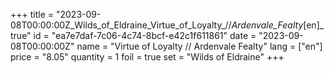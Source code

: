 +++
title = "2023-09-08T00:00:00Z_Wilds_of_Eldraine_Virtue_of_Loyalty_//_Ardenvale_Fealty_[en]_true"
id = "ea7e7daf-7c06-4c74-8bcf-e42c1f611861"
date = "2023-09-08T00:00:00Z"
name = "Virtue of Loyalty // Ardenvale Fealty"
lang = ["en"]
price = "8.05"
quantity = 1
foil = true
set = "Wilds of Eldraine"
+++

